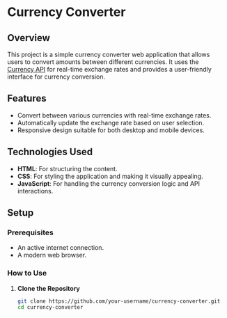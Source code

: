 # Currency Converter

## Overview

This project is a simple currency converter web application that allows users to convert amounts between different currencies. It uses the [Currency API](https://api.currencyapi.com/) for real-time exchange rates and provides a user-friendly interface for currency conversion.

## Features

- Convert between various currencies with real-time exchange rates.
- Automatically update the exchange rate based on user selection.
- Responsive design suitable for both desktop and mobile devices.

## Technologies Used

- **HTML**: For structuring the content.
- **CSS**: For styling the application and making it visually appealing.
- **JavaScript**: For handling the currency conversion logic and API interactions.

## Setup

### Prerequisites

- An active internet connection.
- A modern web browser.

### How to Use

1. **Clone the Repository**

   ```bash
   git clone https://github.com/your-username/currency-converter.git
   cd currency-converter
